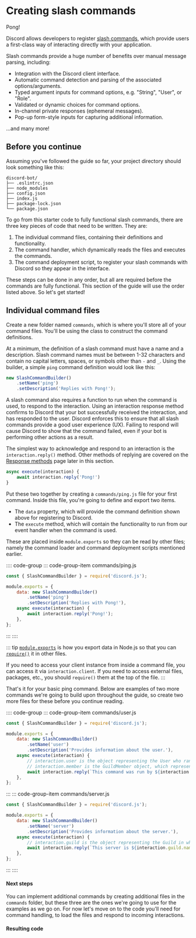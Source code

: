 # Creating slash commands

<DiscordMessages>
	<DiscordMessage profile="bot">
		<template #interactions>
			<DiscordInteraction profile="user" :command="true">ping</DiscordInteraction>
		</template>
		Pong!
	</DiscordMessage>
</DiscordMessages>

Discord allows developers to register [slash commands](https://discord.com/developers/docs/interactions/application-commands), which provide users a first-class way of interacting directly with your application. 

Slash commands provide a huge number of benefits over manual message parsing, including:

- Integration with the Discord client interface.
- Automatic command detection and parsing of the associated options/arguments.
- Typed argument inputs for command options, e.g. "String", "User", or "Role".
- Validated or dynamic choices for command options.
- In-channel private responses (ephemeral messages).
- Pop-up form-style inputs for capturing additional information.

...and many more!

## Before you continue

Assuming you've followed the guide so far, your project directory should look something like this:

```:no-line-numbers
discord-bot/
├── .eslintrc.json
├── node_modules
├── config.json
├── index.js
├── package-lock.json
└── package.json
```

To go from this starter code to fully functional slash commands, there are three key pieces of code that need to be written. They are:

1. The individual command files, containing their definitions and functionality.
2. The command handler, which dynamically reads the files and executes the commands.
3. The command deployment script, to register your slash commands with Discord so they appear in the interface.

These steps can be done in any order, but all are required before the commands are fully functional. This section of the guide will use the order listed above. So let's get started!

## Individual command files

Create a new folder named `commands`, which is where you'll store all of your command files. You'll be using the <DocsLink section="builders" path="SlashCommandBuilder:Class"/> class to construct the command definitions.

At a minimum, the definition of a slash command must have a name and a description. Slash command names must be between 1-32 characters and contain no capital letters, spaces, or symbols other than `-` and `_`. Using the builder, a simple `ping` command definition would look like this:

```js
new SlashCommandBuilder()
	.setName('ping')
	.setDescription('Replies with Pong!');
```

A slash command also requires a function to run when the command is used, to respond to the interaction. Using an interaction response method confirms to Discord that your bot successfully received the interaction, and has responded to the user. Discord enforces this to ensure that all slash commands provide a good user experience (UX). Failing to respond will cause Discord to show that the command failed, even if your bot is performing other actions as a result.

The simplest way to acknowledge and respond to an interaction is the `interaction.reply()` method. Other methods of replying are covered on the [Response methods](/slash-commands/response-methods.md) page later in this section.

<!-- eslint-skip -->

```js
async execute(interaction) {
	await interaction.reply('Pong!')
}
```

Put these two together by creating a `commands/ping.js` file for your first command. Inside this file, you're going to define and export two items.
- The `data` property, which will provide the command definition shown above for registering to Discord.
- The `execute` method, which will contain the functionality to run from our event handler when the command is used.

These are placed inside `module.exports` so they can be read by other files; namely the command loader and command deployment scripts mentioned earlier.

:::: code-group
::: code-group-item commands/ping.js
```js
const { SlashCommandBuilder } = require('discord.js');

module.exports = {
	data: new SlashCommandBuilder()
		.setName('ping')
		.setDescription('Replies with Pong!'),
	async execute(interaction) {
		await interaction.reply('Pong!');
	},
};
```
:::
::::

::: tip
[`module.exports`](https://nodejs.org/api/modules.html#modules_module_exports) is how you export data in Node.js so that you can [`require()`](https://nodejs.org/api/modules.html#modules_require_id) it in other files.

If you need to access your client instance from inside a command file, you can access it via `interaction.client`. If you need to access external files, packages, etc., you should `require()` them at the top of the file.
:::

That's it for your basic ping command. Below are examples of two more commands we're going to build upon throughout the guide, so create two more files for these before you continue reading.

:::: code-group
::: code-group-item commands/user.js
```js
const { SlashCommandBuilder } = require('discord.js');

module.exports = {
	data: new SlashCommandBuilder()
		.setName('user')
		.setDescription('Provides information about the user.'),
	async execute(interaction) {
		// interaction.user is the object representing the User who ran the command
		// interaction.member is the GuildMember object, which represents the user in the specific guild
		await interaction.reply(`This command was run by ${interaction.user.username}, who joined on ${interaction.member.joinedAt}.`);
	},
};
```
:::
::: code-group-item commands/server.js
```js
const { SlashCommandBuilder } = require('discord.js');

module.exports = {
	data: new SlashCommandBuilder()
		.setName('server')
		.setDescription('Provides information about the server.'),
	async execute(interaction) {
		// interaction.guild is the object representing the Guild in which the command was run
		await interaction.reply(`This server is ${interaction.guild.name} and has ${interaction.guild.memberCount} members.`);
	},
};
```
:::
::::

#### Next steps

You can implement additional commands by creating additional files in the `commands` folder, but these three are the ones we're going to use for the examples as we go on. For now let's move on to the code you'll need for command handling, to load the files and respond to incoming interactions.

#### Resulting code

<ResultingCode path="creating-your-bot/slash-commands" />
